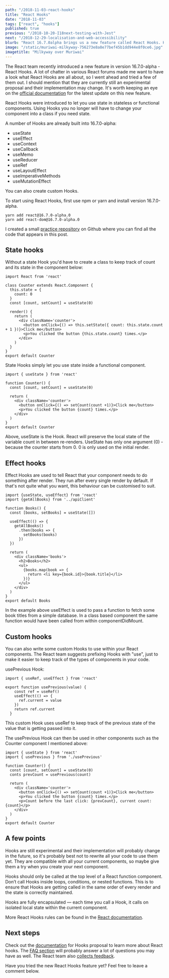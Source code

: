 ```yaml
---
path: "/2018-11-03-react-hooks"
title: "React Hooks"
date: "2018-11-03"
tags: ["react", "hooks"]
published: true
previous: "/2018-10-20-I18next-testing-with-Jest"
next: "/2018-12-29-localisation-and-web-accessibility"
blurb: "React 16.7.0alpha brings us a new feature called React Hooks. Hooks were introduced to to be able to use state in functional components without having to rewrite the component to a class. Read on for more info."
image: "/static/muriwai-milkyway-756273e8a8e77bef45b1dd944e8f0ce6.jpg"
imagetitle: "Milkyway over Muriwai"
---
```


The React team recently introduced a new feature in version 16.7.0-alpha - React Hooks. A lot of chatter in various React forums made me want to have a look what React Hooks are all about, so I went ahead and tried a few of them out. I should mention that they are currently still an experimental proposal and their implementation may change. It's worth keeping an eye on the [official documentation](https://reactjs.org/docs/hooks-intro.html "Official React documentation") for the latest update on this new feature. 

React Hooks were introduced to let you use state in stateless or functional components. Using Hooks you no longer will have to change your component into a class if you need state.

A number of Hooks are already built into 16.7.0-alpha:

* useState
* useEffect
* useContext
* useCallback
* useMemo
* useReducer
* useRef
* useLayoutEffect
* useImperativeMethods
* useMutationEffect

You can also create custom Hooks.

To start using React Hooks, first use npm or yarn and install version 16.7.0-alpha.

```
yarn add react@16.7.0-alpha.0
yarn add react-dom@16.7.0-alpha.0
```

I created a small [practice repository](https://github.com/cornelia-schulz/bookclub "Practice repository") on Github where you can find all the code that appears in this post. 

## State hooks

Without a state Hook you'd have to create a class to keep track of count and its state in the component below:
```
import React from 'react'

class Counter extends React.Component {
  this.state = {
    count: 0
  }
  const [count, setCount] = useState(0)

  render() {
    return (
      <div className='counter'>
        <button onClick={() => this.setState({ count: this.state.count + 1 })}>Click me</button>
        <p>You clicked the button {this.state.count} times.</p>
      </div>
    )
  }
}
export default Counter
```
State Hooks simply let you use state inside a functional component.
```
import { useState } from 'react'

function Counter() {
  const [count, setCount] = useState(0)

  return (
    <div className='counter'>
      <button onClick={() => setCount(count +1)}>Click me</button>
      <p>You clicked the button {count} times.</p>
    </div>
  )
}
export default Counter
```
Above, useState is the Hook. React will preserve the local state of the variable count in between re-renders. UseState has only one argument (0) - because the counter starts from 0. 0 is only used on the initial render.

## Effect hooks
Effect Hooks are used to tell React that your component needs to do something after render. They run after every single render by default. If that's not quite what you want, this behaviour can be customised to suit.
```
import {useState, useEffect} from 'react'
import {getAllBooks} from '../apiClient'

function Books() {
  const [books, setBooks] = useState([])

  useEffect(() => {
    getAllBooks()
      .then(books => {
        setBooks(books)
      })
  })

  return (
    <div className='books'>
      <h2>Books</h2>
      <ul>
        {books.map(book => {
          return <li key={book.id}>{book.title}</li>
        })}
      </ul>
    </div>
  )
}
export default Books
```
In the example above useEffect is used to pass a function to fetch some book titles from a simple database. In a class based component the same function would have been called from within componentDidMount.

## Custom hooks
You can also write some custom Hooks to use within your React components. The React team suggests prefixing Hooks with "use", just to make it easier to keep track of the types of components in your code.

usePrevious Hook:
```
import { useRef, useEffect } from 'react'

export function usePrevious(value) {
    const ref = useRef()
    useEffect(() => {
      ref.current = value
    })
    return ref.current
  }
```
This custom Hook uses useRef to keep track of the previous state of the value that is getting passed into it. 

The usePrevious Hook can then be used in other components such as the Counter component I mentioned above:
```
import { useState } from 'react'
import { usePrevious } from './usePrevious'

function Counter() {
  const [count, setCount] = useState(0)
  conts prevCount = usePrevious(count)

  return (
    <div className='counter'>
      <button onClick={() => setCount(count +1)}>Click me</button>
      <p>You clicked the button {count} times.</p>
      <p>Count before the last click: {prevCount}, current count: {count}</p>
    </div>
  )
}
export default Counter
```
## A few points
Hooks are still experimental and their implementation will probably change in the future, so it's probably best not to rewrite all your code to use them yet. They are compatible with all your current components, so maybe give them a try when you create your next component.

Hooks should only be called at the top level of a React function component. Don’t call Hooks inside loops, conditions, or nested functions. This is to ensure that Hooks are getting called in the same order of every render and the state is correctly maintained.

Hooks are fully encapsulated — each time you call a Hook, it calls on isolated local state within the current component.

More React Hooks rules can be found in the [React documentation](https://reactjs.org/docs/hooks-rules.html "React Hooks Rules").

## Next steps
Check out the [documentation](https://reactjs.org/docs/hooks-intro.html "Official React documentation") for Hooks proposal to learn more about React hooks. The [FAQ section](https://reactjs.org/docs/hooks-faq.html "FAQs about Hooks") will probably answer a lot of questions you may have as well.
The React team also [collects feedback](https://github.com/reactjs/rfcs/pull/68 "Hook feature feedback").

Have you tried the new React Hooks feature yet? Feel free to leave a comment below.